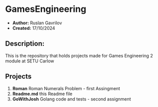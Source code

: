 # GamesEngineering

* **Author:** Ruslan Gavrilov
* **Created:** 17/10/2024

##  Description:
This is the repository that holds projects made for Games Engineering 2 module at SETU Carlow

## Projects
1. **Roman** Roman Numerals Problem - first Assingment
2. **Readme.md** this Readme file
3. **GoWithJosh** Golang code and tests - second assignment

